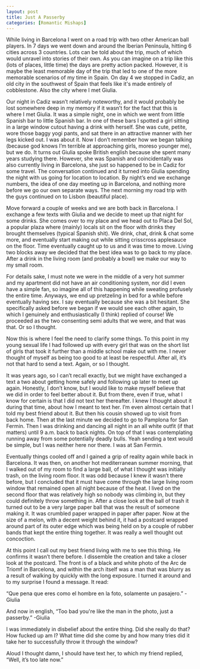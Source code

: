 ```yaml
---
layout: post
title: Just A Passerby
categories: [Romantic Mishaps]
---
```


While living in Barcelona I went on a road trip with two other American ball players. In 7 days we went down and around the Iberian Peninsula, hitting 6 cities across 3 countries. Lots can be told about the trip, much of which would unravel into stories of their own. As you can imagine on a trip like this (lots of places, little time) the days are pretty action packed. However, it is maybe the least memorable day of the trip that led to one of the more memorable scenarios of my time in Spain. On day 4 we stopped in Cadiz, an old city in the southwest of Spain that feels like it's made entirely of cobblestone. Also the city where I met Giulia.

	
Our night in Cadiz wasn’t relatively noteworthy, and it would probably be lost somewhere deep in my memory if it wasn’t for the fact that this is where I met Giulia. It was a simple night, one in which we went from little Spanish bar to little Spanish bar. In one of these bars I spotted a girl sitting in a large window cutout having a drink with herself. She was cute, petite, wore those baggy yogi pants, and sat there in an attractive manner with her legs kicked out. I was about it. Now I don’t remember how we began talking (because god knows I’m terrible at approaching girls, moreso younger me), but we do. It turns out Giulia spoke British english because she spent many years studying there. However, she was Spanish and coincidentally was also currently living in Barcelona, she just so happened to be in Cadiz for some travel. The conversation continued and it turned into Giulia spending the night with us going for location to location. By night’s end we exchange numbers, the idea of one day meeting up in Barcelona, and nothing more before we go our own separate ways. The next morning my road trip with the guys continued on to Lisbon (beautiful place). 

Move forward a couple of weeks and we are both back in Barcelona. I exchange a few texts with Giulia and we decide to meet up that night for some drinks. She comes over to my place and we head out to Placa Del Sol, a popular plaza where (mainly) locals sit on the floor with drinks they brought themselves (typical Spanish shit). We drink, chat, drink & chat some more, and eventually start making out while sitting crisscross applesauce on the floor. Time eventually caught up to us and it was time to move. Living two blocks away we decided that the best idea was to go back to my place. After a drink in the living room (and probably a bowl) we make our way to my small room. 

For details sake, I must note we were in the middle of a very hot summer and my apartment did not have an air conditioning system, nor did I even have a simple fan, so imagine all of this happening while sweating profusely the entire time. Anyways, we end up pretzeling in bed for a while before eventually having sex. I say eventually because she was a bit hesitant. She specifically asked before we began if we would see each other again, to which I genuinely and enthusiastically (I think) replied of course! We proceeded as the two consenting semi adults that we were, and that was that. Or so I thought. 
	
Now this is where I feel the need to clarify some things. To this point in my young sexual life I had followed up with every girl that was on the short list of girls that took it further than a middle school make out with me. I never thought of myself as being too good to at least be respectful. After all, it’s not that hard to send a text. Again, or so I thought. 

It was years ago, so I can’t recall exactly, but we might have exchanged a text a two about getting home safely and following up later to meet up again. Honestly, I don’t know, but I would like to make myself believe that we did in order to feel better about it. But from there, even if true, what I know for certain is that I did not text her thereafter. I knew I thought about it during that time, about how I meant to text her. I’m even almost certain that I told my best friend about it. But then his cousin showed up to visit from back home. Then at the last minute we decided to go to Pamplona for San Fermin. Then I was drinking and dancing all night in an all white outfit (if that matters) until 9 a.m. back to back nights. On top of that I was contemplating running away from some potentially deadly bulls. Yeah sending a text would be simple, but I was neither here nor there. I was at San Fermin. 

Eventually things cooled off and I gained a grip of reality again while back in Barcelona. It was then, on another hot mediterranean summer morning, that I walked out of my room to find a large ball, of what I thought was initially trash, on the living room floor. It was odd because I knew it wasn’t there before, but I concluded that it must have come through the large living room window that remained open all night because of the heat. I lived on the second floor that was relatively high so nobody was climbing in, but they could definitely throw something in. After a close look at the ball of trash it turned out to be a very large paper ball that was the result of someone making it. It was crumbled paper wrapped in paper after paper. Now at the size of a melon, with a decent weight behind it, it had a postcard wrapped around part of its outer edge which was being held on by a couple of rubber bands that kept the entire thing together. It was really a well thought out concoction. 

At this point I call out my best friend living with me to see this thing. He confirms it wasn’t there before. I dissemble the creation and take a closer look at the postcard. The front is of a black and white photo of the Arc de Triomf in Barcelona, and within the arch itself was a man that was blurry as a result of walking by quickly with the long exposure. I turned it around and to my surprise I found a message. It read: 

“Que pena que eres como el hombre en la foto, solamente un pasajero.” -Giulia

And now in english, “Too bad you're like the man in the photo, just a passerby.” -Giulia

I was immediately in disbelief about the entire thing. Did she really do that? How fucked up am I? What time did she come by and how many tries did it take her to successfully throw it through the window? 

Aloud I thought damn, I should have text her, to which my friend replied, “Well, it’s too late now.”
